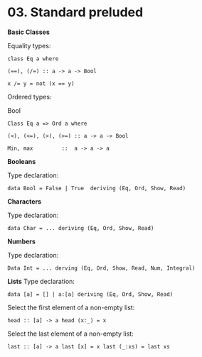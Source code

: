 # 03. Standard preluded

**Basic Classes**

Equality types:
```
class Eq a where

(==), (/=) :: a -> a -> Bool

x /= y = not (x == y)
```

Ordered types:

Bool
```
Class Eq a => Ord a where

(<), (<=), (>), (>=) :: a -> a -> Bool

Min, max	     ::  a -> a -> a
```

**Booleans**

Type declaration:
```
data Bool = False | True  deriving (Eq, Ord, Show, Read)
```
**Characters**

Type declaration:
```
data Char = ... deriving (Eq, Ord, Show, Read)
```
**Numbers**

Type declaration:
```
Data Int = ... derving (Eq, Ord, Show, Read, Num, Integral)
```
**Lists**
Type declaration:
```
data [a] = [] | a:[a] deriving (Eq, Ord, Show, Read)
```
Select the first element of a non-empty list:
```
head :: [a] -> a head (x:_) = x
```
Select the last element of a non-empty list:
```
last :: [a] -> a last [x] = x last (_:xs) = last xs
```
